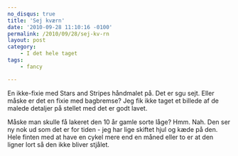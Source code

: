 ```yaml
---
no_disqus: true
title: 'Sej kværn'
date: '2010-09-28 11:10:16 -0100'
permalink: /2010/09/28/sej-kv-rn
layout: post
category:
    - I det hele taget
tags:
    - fancy

---
```

En ikke-fixie med Stars and Stripes håndmalet på. Det er sgu sejt. Eller måske er det en fixie med bagbremse? Jeg fik ikke taget et billede af de malede detaljer på stellet med det er godt lavet.

Måske man skulle få lakeret den 10 år gamle sorte låge? Hmm. Nah. Den ser ny nok ud som det er for tiden - jeg har lige skiftet hjul og kæde på den. Hele finten med at have en cykel mere end en måned eller to er at den ligner lort så den ikke bliver stjålet.

<amp-img alt="star and stripes"
  src="{{ site.baseurl }}{% link assets/post-images/wide_starsnstripes.jpg %}"
  width="440"
  height="300"
  layout="responsive"></amp-img>
